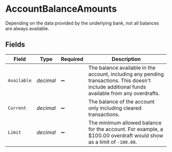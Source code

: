 # AccountBalanceAmounts

Depending on the data provided by the underlying bank, not all balances are always available.


## Fields

| Field                                                                                                                                          | Type                                                                                                                                           | Required                                                                                                                                       | Description                                                                                                                                    |
| ---------------------------------------------------------------------------------------------------------------------------------------------- | ---------------------------------------------------------------------------------------------------------------------------------------------- | ---------------------------------------------------------------------------------------------------------------------------------------------- | ---------------------------------------------------------------------------------------------------------------------------------------------- |
| `Available`                                                                                                                                    | *decimal*                                                                                                                                      | :heavy_minus_sign:                                                                                                                             | The balance available in the account, including any pending transactions. This doesn't include additional funds available from any overdrafts. |
| `Current`                                                                                                                                      | *decimal*                                                                                                                                      | :heavy_minus_sign:                                                                                                                             | The balance of the account only including cleared transactions.                                                                                |
| `Limit`                                                                                                                                        | *decimal*                                                                                                                                      | :heavy_minus_sign:                                                                                                                             | The minimum allowed balance for the account. For example, a $100.00 overdraft would show as a limit of `-100.00`.                              |